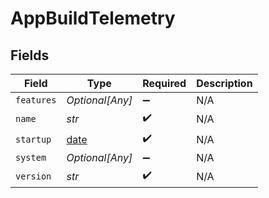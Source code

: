 # AppBuildTelemetry


## Fields

| Field                                                                | Type                                                                 | Required                                                             | Description                                                          |
| -------------------------------------------------------------------- | -------------------------------------------------------------------- | -------------------------------------------------------------------- | -------------------------------------------------------------------- |
| `features`                                                           | *Optional[Any]*                                                      | :heavy_minus_sign:                                                   | N/A                                                                  |
| `name`                                                               | *str*                                                                | :heavy_check_mark:                                                   | N/A                                                                  |
| `startup`                                                            | [date](https://docs.python.org/3/library/datetime.html#date-objects) | :heavy_check_mark:                                                   | N/A                                                                  |
| `system`                                                             | *Optional[Any]*                                                      | :heavy_minus_sign:                                                   | N/A                                                                  |
| `version`                                                            | *str*                                                                | :heavy_check_mark:                                                   | N/A                                                                  |